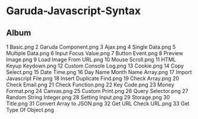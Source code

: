 # Garuda-Javascript-Syntax

## Album
1 Basic.png
2 Garuda Component.png
3 Ajax.png
4 Single Data.png
5 Multiple Data.png
6 Input Focus Value.png
7 Button Event.png
8 Preview Image.png
9 Load Image From URL.png
10 Mouse Scroll.png
11 HTML Keyup Keydown.png
12 Custom Console Log.png
13 Cookie.png
14 Copy Select.png
15 Date Time.png
16 Day Name Month Name Array.png
17 Import Javascript File.png
18 Insert Duplicate Find.png
19 Check Array.png
20 Check Email.png
21 Check Function.png
22 Key Code.png
23 Money Format.png
24 Canvas.png
25 Custom Print.png
26 Query Selector.png
27 Random String Integer.png
28 Setting Input.png
29 Storage.png
30 Title.png
31 Convert Array to JSON.png
32 Get URL Check URL.png
33 Get Type Of Object.png